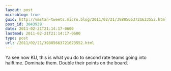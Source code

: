 ```yaml
---
layout: post
microblog: true
guid: http://vmstan-tweets.micro.blog/2011/02/21/39885663721623552.html
post_id: 3043939
date: 2011-02-21T21:14:17-0600
lastmod: 2011-02-21T21:14:17-0600
type: post
url: /2011/02/21/39885663721623552.html
---
```

Ya see now KU, this is what you do to second rate teams going into halftime. Dominate them. Double their points on the board.
